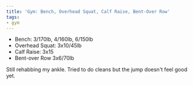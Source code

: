 ```yaml
---
title: 'Gym: Bench, Overhead Squat, Calf Raise, Bent-Over Row'
tags:
- gym
---
```


- Bench: 3/170lb,  4/160lb,  6/150lb
- Overhead Squat: 3x10/45lb
- Calf Raise: 3x15
- Bent-over Row 3x6/70lb

Still rehabbing my ankle. Tried to do cleans but the jump doesn't feel good yet.
